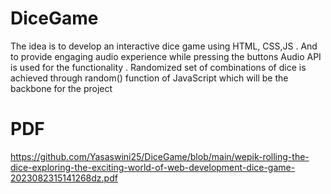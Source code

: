 # DiceGame
The idea is to develop an interactive dice game using HTML, CSS,JS . And to provide engaging audio experience while pressing the buttons Audio API is used for the functionality . Randomized set of combinations of dice is achieved through random() function of JavaScript which will be the backbone for the project

# PDF
https://github.com/Yasaswini25/DiceGame/blob/main/wepik-rolling-the-dice-exploring-the-exciting-world-of-web-development-dice-game-2023082315141268dz.pdf
